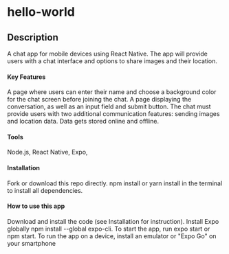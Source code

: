 # hello-world

## Description

A chat app for mobile devices using React Native. The app will provide users with a chat interface and options to share images and their location.

#### Key Features

A page where users can enter their name and choose a background color for the chat screen before joining the chat.
A page displaying the conversation, as well as an input field and submit button.
The chat must provide users with two additional communication features: sending images and location data.
Data gets stored online and offline.

#### Tools

Node.js,
React Native,
Expo,

#### Installation

Fork or download this repo directly.
npm install or yarn install in the terminal to install all dependencies.

#### How to use this app

Download and install the code (see Installation for instruction).
Install Expo globally npm install --global expo-cli.
To start the app, run expo start or npm start.
To run the app on a device, install an emulator or "Expo Go" on your smartphone
